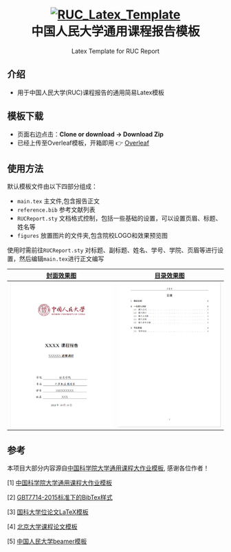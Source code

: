 

<h1 align="center">
  <a href="https://github.com/xxmy7/RUC_Report_Latex_Template">
    <img alt="RUC_Latex_Template" src="https://github.com/xxmy7/RUC_Report_Latex_Template/blob/main/figures/ruc_logo.png"  width="50%"/>
  </a>

  <br />
  中国人民大学通用课程报告模板

</h1>

<p align="center">
  Latex Template for RUC Report
</p>


## 介绍
- 用于中国人民大学(RUC)课程报告的通用简易Latex模板

## 模板下载

* 页面右边点击：**Clone or download -> Download Zip**
* 已经上传至Overleaf模板，开箱即用 :point_right: [Overleaf](https://www.overleaf.com/latex/templates/)

## 使用方法

默认模板文件由以下四部分组成：

- `main.tex` 主文件,包含报告正文
- `reference.bib` 参考文献列表
- `RUCReport.sty` 文档格式控制，包括一些基础的设置，可以设置页眉、标题、姓名等
- `figures` 放置图片的文件夹,包含院校LOGO和效果预览图

使用时需前往`RUCReport.sty` 对标题、副标题、姓名、学号、学院、页眉等进行设置，然后编辑`main.tex`进行正文编写

|  [封面效果图](https://github.com/xxmy7/RUC_Report_Latex_Template/blob/master/figures/cover.png) |  [目录效果图](https://github.com/xxmy7/RUC_Report_Latex_Template/blob/master/figures/content.png)| 
|:---:|:---:|
| ![Cover](./figures/cover.png) | ![Content](./figures/content.png)| 

## 参考
本项目大部分内容源自[中国科学院大学通用课程大作业模板](https://github.com/jweihe/UCAS_Latex_Template), 感谢各位作者！

[1] [中国科学院大学通用课程大作业模板](https://github.com/jweihe/UCAS_Latex_Template)

[2] [GBT7714-2015标准下的BibTex样式](https://github.com/zepinglee/gbt7714-bibtex-style)

[3] [国科大学位论文LaTeX模板](https://github.com/mohuangrui/ucasthesis)

[4] [北京大学课程论文模板](https://www.overleaf.com/latex/templates/bei-jing-da-xue-ke-cheng-lun-wen-mo-ban/yntmqcktrzfh)

[5] [中国人民大学beamer模板](https://github.com/GohUnTsuan/RUC-Beamer-Theme)
